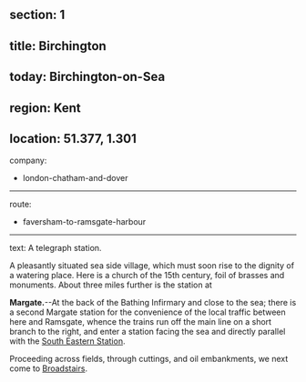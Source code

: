 section: 1
----
title: Birchington
----
today: Birchington-on-Sea
----
region: Kent
----
location: 51.377, 1.301
----
company:
- london-chatham-and-dover
----
route:
- faversham-to-ramsgate-harbour
----
text: A telegraph station.

A pleasantly situated sea side village, which must soon rise to the dignity of a watering place. Here is a church of the 15th century, foil of brasses and monuments. About three miles further is the station at

<span id="margate">**Margate.**</span>--At the back of the Bathing Infirmary and close to the sea; there is a second Margate station for the convenience of the local traffic between here and Ramsgate, whence the trains run off the main line on a short branch to the right, and enter a station facing the sea and directly parallel with the [South Eastern Station](/stations/margate).

Proceeding across fields, through cuttings, and oil embankments, we next come to [Broadstairs](/stations/broadstairs).
